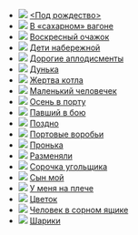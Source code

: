 * ![](/books/prose_classic/Лазарь%20Кармен/&lt;Под%20рождество&gt;.jpg) [&lt;Под рождество&gt;](/books/prose_classic/Лазарь%20Кармен/&lt;Под%20рождество&gt;)
* ![](/books/prose_classic/Лазарь%20Кармен/В%20«сахарном»%20вагоне.jpg) [В «сахарном» вагоне](/books/prose_classic/Лазарь%20Кармен/В%20«сахарном»%20вагоне)
* ![](/books/prose_classic/Лазарь%20Кармен/Воскресный%20очажок.jpg) [Воскресный очажок](/books/prose_classic/Лазарь%20Кармен/Воскресный%20очажок)
* ![](/books/prose_classic/Лазарь%20Кармен/Дети%20набережной.jpg) [Дети набережной](/books/prose_classic/Лазарь%20Кармен/Дети%20набережной)
* ![](/books/prose_classic/Лазарь%20Кармен/Дорогие%20аплодисменты.jpg) [Дорогие аплодисменты](/books/prose_classic/Лазарь%20Кармен/Дорогие%20аплодисменты)
* ![](/books/prose_classic/Лазарь%20Кармен/Дунька.jpg) [Дунька](/books/prose_classic/Лазарь%20Кармен/Дунька)
* ![](/books/prose_classic/Лазарь%20Кармен/Жертва%20котла.jpg) [Жертва котла](/books/prose_classic/Лазарь%20Кармен/Жертва%20котла)
* ![](/books/prose_classic/Лазарь%20Кармен/Маленький%20человечек.jpg) [Маленький человечек](/books/prose_classic/Лазарь%20Кармен/Маленький%20человечек)
* ![](/books/prose_classic/Лазарь%20Кармен/Осень%20в%20порту.jpg) [Осень в порту](/books/prose_classic/Лазарь%20Кармен/Осень%20в%20порту)
* ![](/books/prose_classic/Лазарь%20Кармен/Павший%20в%20бою.jpg) [Павший в бою](/books/prose_classic/Лазарь%20Кармен/Павший%20в%20бою)
* ![](/books/prose_classic/Лазарь%20Кармен/Поздно.jpg) [Поздно](/books/prose_classic/Лазарь%20Кармен/Поздно)
* ![](/books/prose_classic/Лазарь%20Кармен/Портовые%20воробьи.jpg) [Портовые воробьи](/books/prose_classic/Лазарь%20Кармен/Портовые%20воробьи)
* ![](/books/prose_classic/Лазарь%20Кармен/Пронька.jpg) [Пронька](/books/prose_classic/Лазарь%20Кармен/Пронька)
* ![](/books/prose_classic/Лазарь%20Кармен/Разменяли.jpg) [Разменяли](/books/prose_classic/Лазарь%20Кармен/Разменяли)
* ![](/books/prose_classic/Лазарь%20Кармен/Сорочка%20угольщика.jpg) [Сорочка угольщика](/books/prose_classic/Лазарь%20Кармен/Сорочка%20угольщика)
* ![](/books/prose_classic/Лазарь%20Кармен/Сын%20мой.jpg) [Сын мой](/books/prose_classic/Лазарь%20Кармен/Сын%20мой)
* ![](/books/prose_classic/Лазарь%20Кармен/У%20меня%20на%20плече.jpg) [У меня на плече](/books/prose_classic/Лазарь%20Кармен/У%20меня%20на%20плече)
* ![](/books/prose_classic/Лазарь%20Кармен/Цветок.jpg) [Цветок](/books/prose_classic/Лазарь%20Кармен/Цветок)
* ![](/books/prose_classic/Лазарь%20Кармен/Человек%20в%20сорном%20ящике.jpg) [Человек в сорном ящике](/books/prose_classic/Лазарь%20Кармен/Человек%20в%20сорном%20ящике)
* ![](/books/prose_classic/Лазарь%20Кармен/Шарики.jpg) [Шарики](/books/prose_classic/Лазарь%20Кармен/Шарики)